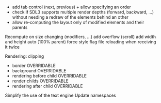 - add tab control (next, previous) + allow specifying an order
- check if SDL3 supports multiple render depths (forward, backward, ...) without needing a redraw of the elements behind an other
- allow re-computing the layout only of modified elements and their parents

Recompute on size changing (modifiers, ...)
add overflow (scroll)
add width and height auto (100% parent)
force style flag file reloading when receiving it twice


Rendering:
clipping

- border OVERRIDABLE
- background OVERRIDABLE
- rendering before child OVERRIDABLE
- render childs OVERRIDABLE
- rendering after child OVERRIDABLE

Simplify the use of the text engine
Update namespaces

